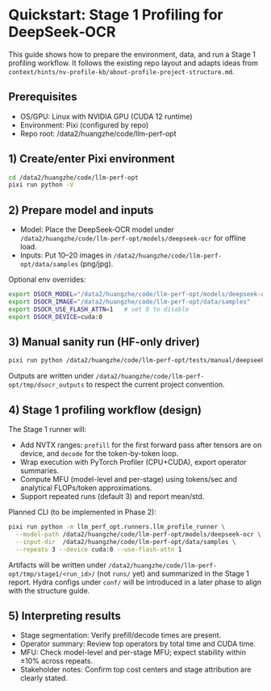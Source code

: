 # Quickstart: Stage 1 Profiling for DeepSeek‑OCR

This guide shows how to prepare the environment, data, and run a Stage 1 profiling workflow.
It follows the existing repo layout and adapts ideas from `context/hints/nv-profile-kb/about-profile-project-structure.md`.

## Prerequisites

- OS/GPU: Linux with NVIDIA GPU (CUDA 12 runtime)
- Environment: Pixi (configured by repo)
- Repo root: /data2/huangzhe/code/llm-perf-opt

## 1) Create/enter Pixi environment

```bash
cd /data2/huangzhe/code/llm-perf-opt
pixi run python -V
```

## 2) Prepare model and inputs

- Model: Place the DeepSeek‑OCR model under `/data2/huangzhe/code/llm-perf-opt/models/deepseek-ocr` for offline load.
- Inputs: Put 10–20 images in `/data2/huangzhe/code/llm-perf-opt/data/samples` (png/jpg).

Optional env overrides:

```bash
export DSOCR_MODEL="/data2/huangzhe/code/llm-perf-opt/models/deepseek-ocr"
export DSOCR_IMAGE="/data2/huangzhe/code/llm-perf-opt/data/samples"
export DSOCR_USE_FLASH_ATTN=1   # set 0 to disable
export DSOCR_DEVICE=cuda:0
```

## 3) Manual sanity run (HF-only driver)

```bash
pixi run python /data2/huangzhe/code/llm-perf-opt/tests/manual/deepseek_ocr_hf_manual.py
```

Outputs are written under `/data2/huangzhe/code/llm-perf-opt/tmp/dsocr_outputs` to respect the current project convention.

## 4) Stage 1 profiling workflow (design)

The Stage 1 runner will:
- Add NVTX ranges: `prefill` for the first forward pass after tensors are on device, and `decode` for the token-by-token loop.
- Wrap execution with PyTorch Profiler (CPU+CUDA), export operator summaries.
- Compute MFU (model-level and per-stage) using tokens/sec and analytical FLOPs/token approximations.
- Support repeated runs (default 3) and report mean/std.

Planned CLI (to be implemented in Phase 2):

```bash
pixi run python -m llm_perf_opt.runners.llm_profile_runner \
  --model-path /data2/huangzhe/code/llm-perf-opt/models/deepseek-ocr \
  --input-dir  /data2/huangzhe/code/llm-perf-opt/data/samples \
  --repeats 3 --device cuda:0 --use-flash-attn 1
```

Artifacts will be written under `/data2/huangzhe/code/llm-perf-opt/tmp/stage1/<run_id>/` (not `runs/` yet) and summarized in the Stage 1 report. Hydra configs under `conf/` will be introduced in a later phase to align with the structure guide.

## 5) Interpreting results

- Stage segmentation: Verify prefill/decode times are present.
- Operator summary: Review top operators by total time and CUDA time.
- MFU: Check model-level and per-stage MFU; expect stability within ±10% across repeats.
- Stakeholder notes: Confirm top cost centers and stage attribution are clearly stated.
